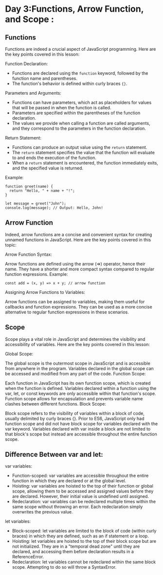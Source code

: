 # Day 3:Functions, Arrow Function, and Scope :
## Functions
Functions are indeed a crucial aspect of JavaScript programming. Here are the key points covered in this lesson:

Function Declaration:
- Functions are declared using the `function` keyword, followed by the function name and parentheses.
- The function's behavior is defined within curly braces `{}`.

Parameters and Arguments:
- Functions can have parameters, which act as placeholders for values that will be passed in when the function is called.
- Parameters are specified within the parentheses of the function declaration.
- The values we provide when calling a function are called arguments, and they correspond to the parameters in the function declaration.

Return Statement:
- Functions can produce an output value using the `return` statement.
- The `return` statement specifies the value that the function will evaluate to and ends the execution of the function.
- When a `return` statement is encountered, the function immediately exits, and the specified value is returned.

Example:
```
function greet(name) {
  return "Hello, " + name + "!";
}

let message = greet("John");
console.log(message); // Output: Hello, John!
```

## Arrow Function
Indeed, arrow functions are a concise and convenient syntax for creating unnamed functions in JavaScript. Here are the key points covered in this topic:

Arrow Function Syntax:

Arrow functions are defined using the arrow (=>) operator, hence their name.
They have a shorter and more compact syntax compared to regular function expressions.
Example:

```
const add = (x, y) => x + y; // arrow function
```
Assigning Arrow Functions to Variables:

Arrow functions can be assigned to variables, making them useful for callbacks and function expressions.
They can be used as a more concise alternative to regular function expressions in these scenarios.

## Scope
Scope plays a vital role in JavaScript and determines the visibility and accessibility of variables. Here are the key points covered in this lesson:

Global Scope:

The global scope is the outermost scope in JavaScript and is accessible from anywhere in the program.
Variables declared in the global scope can be accessed and modified from any part of the code.
Function Scope:

Each function in JavaScript has its own function scope, which is created when the function is defined.
Variables declared within a function using the var, let, or const keywords are only accessible within that function's scope.
Function scope allows for encapsulation and prevents variable name clashes between different functions.
Block Scope:

Block scope refers to the visibility of variables within a block of code, usually delimited by curly braces {}.
Prior to ES6, JavaScript only had function scope and did not have block scope for variables declared with the var keyword.
Variables declared with var inside a block are not limited to that block's scope but instead are accessible throughout the entire function scope.

## Difference Between var and let:
var variables:

- Function-scoped: var variables are accessible throughout the entire function in which they are declared or at the global level.
- Hoisting: var variables are hoisted to the top of their function or global scope, allowing them to be accessed and assigned values before they are declared. However, their initial value is undefined until assigned.
- Redeclaration: var variables can be redeclared multiple times within the same scope without throwing an error. Each redeclaration simply overwrites the previous value.

let variables:

- Block-scoped: let variables are limited to the block of code (within curly braces) in which they are defined, such as an if statement or a loop.
- Hoisting: let variables are hoisted to the top of their block scope but are not initialized. They are in a "temporal dead zone" until they are declared, and accessing them before declaration results in a ReferenceError.
- Redeclaration: let variables cannot be redeclared within the same block scope. Attempting to do so will throw a SyntaxError.


